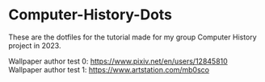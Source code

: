 # Computer-History-Dots

These are the dotfiles for the tutorial made for my group Computer History project in 2023.

Wallpaper author test 0: https://www.pixiv.net/en/users/12845810
Wallpaper author test 1: https://www.artstation.com/mb0sco

